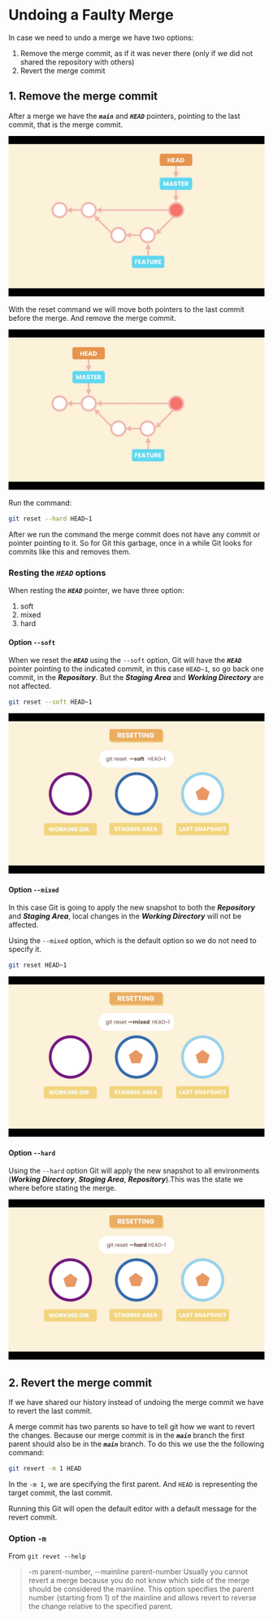 # Undoing a Faulty Merge

In case we need to undo a merge we have two options:

1. Remove the merge commit, as if it was never there (only if we did not shared the repository with others)
2. Revert the merge commit

## 1. Remove the merge commit

After a merge we have the **_`main`_** and **_`HEAD`_** pointers, pointing to the last commit, that is the merge commit.

![Merge commit](./images/14-01.png "Merge commit")

With the reset command we will move both pointers to the last commit before the merge. And remove the merge commit.

![Parent merge commit](./images/14-02.png "Parent merge commit")

Run the command:

```bash
git reset --hard HEAD~1
```

After we run the command the merge commit does not have any commit or pointer pointing to it. So for Git this garbage, once in a while Git looks for commits like this and removes them.

### Resting the **_`HEAD`_** options

When resting the **_`HEAD`_** pointer, we have three option:

1. soft
2. mixed
3. hard

#### Option `--soft`

When we reset the **_`HEAD`_** using the `--soft` option, Git will have the **_`HEAD`_** pointer pointing to the indicated commit, in this case `HEAD~1`, so go back one commit, in the **_Repository_**. But the **_Staging Area_** and **_Working Directory_** are not affected.

```bash
git reset --soft HEAD~1
```

![--soft option](./images/14-03.png "--soft option")

#### Option `--mixed`

In this case Git is going to apply the new snapshot to both the **_Repository_** and **_Staging Area_**, local changes in the **_Working Directory_** will not be affected.

Using the `--mixed` option, which is the default option so we do not need to specify it.

```bash
git reset HEAD~1
```

![--mixed option](./images/14-04.png "--mixed mixed")

#### Option `--hard`

Using the `--hard` option Git will apply the new snapshot to all environments (**_Working Directory_**, **_Staging Area_**, **_Repository_**).This was the state we where before stating the merge.

![--hard option](./images/14-05.png "--hard mixed")

## 2. Revert the merge commit

If we have shared our history instead of undoing the merge commit we have to revert the last commit.

A merge commit has two parents so have to tell git how we want to revert the changes. Because our merge commit is in the **_`main`_** branch the first parent should also be in the **_`main`_** branch. To do this we use the the following command:

```bash
git revert -m 1 HEAD
```

In the `-m 1`, we are specifying the first parent. And `HEAD` is representing the target commit, the last commit.

Running this Git will open the default editor with a default message for the revert commit.

### Option `-m`

From `git revet --help`

> -m parent-number, --mainline parent-number
> Usually you cannot revert a merge because you do not know which side of the merge should be considered the mainline. This option specifies the parent number (starting from 1) of the mainline and allows revert to reverse the change relative to the specified parent.
